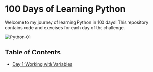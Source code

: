 # 100 Days of Learning Python

Welcome to my journey of learning Python in 100 days! This repository contains code and exercises for each day of the challenge.

![Python-01](https://github.com/user-attachments/assets/eeffc19f-49f9-4dc9-ba33-a588078f349c)

## Table of Contents

- [Day 1: Working with Variables](learn_python_by_coding/day_1/working_with_variables.py)
